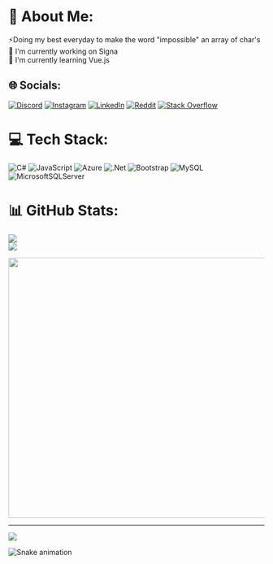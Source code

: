 

<!--
**joaoarebalo/joaoarebalo** is a ✨ _special_ ✨ repository because its `README.md` (this file) appears on your GitHub profile.

Here are some ideas to get you started:

- 🔭 I’m currently working on ...
- 🌱 I’m currently learning ...
- 👯 I’m looking to collaborate on ...
- 🤔 I’m looking for help with ...
- 💬 Ask me about ...
- 📫 How to reach me: ...
- 😄 Pronouns: ...
- ⚡ Fun fact: ...
-->

# 💫 About Me:
⚡Doing my best everyday to make the word "impossible" an array of char's<br>🔭 I'm currently working on Signa<br>🌱 I'm currently learning Vue.js<br>


## 🌐 Socials:
[![Discord](https://img.shields.io/badge/Discord-%237289DA.svg?logo=discord&logoColor=white)](htttps://discord.gg/PJ#1694) [![Instagram](https://img.shields.io/badge/Instagram-%23E4405F.svg?logo=Instagram&logoColor=white)](https://www.instagram.com/jp_arebalo/) [![LinkedIn](https://img.shields.io/badge/LinkedIn-%230077B5.svg?logo=linkedin&logoColor=white)](https://www.linkedin.com/in/jo%C3%A3o-pedro-arebalo-teixeira-a81558214/) [![Reddit](https://img.shields.io/badge/Reddit-%23FF4500.svg?logo=Reddit&logoColor=white)](https://www.reddit.com/user/Sea-Economics-5510) [![Stack Overflow](https://img.shields.io/badge/-Stackoverflow-FE7A16?logo=stack-overflow&logoColor=white)](https://stackoverflow.com/users/16721067/jo%c3%a3o-pedro-arebalo-teixeira)

# 💻 Tech Stack:
![C#](https://img.shields.io/badge/c%23-%23239120.svg?style=for-the-badge&logo=c-sharp&logoColor=white) ![JavaScript](https://img.shields.io/badge/javascript-%23323330.svg?style=for-the-badge&logo=javascript&logoColor=%23F7DF1E) ![Azure](https://img.shields.io/badge/azure-%230072C6.svg?style=for-the-badge&logo=azure-devops&logoColor=white) ![.Net](https://img.shields.io/badge/.NET-5C2D91?style=for-the-badge&logo=.net&logoColor=white) ![Bootstrap](https://img.shields.io/badge/bootstrap-%23563D7C.svg?style=for-the-badge&logo=bootstrap&logoColor=white) ![MySQL](https://img.shields.io/badge/mysql-%2300f.svg?style=for-the-badge&logo=mysql&logoColor=white) ![MicrosoftSQLServer](https://img.shields.io/badge/Microsoft%20SQL%20Sever-CC2927?style=for-the-badge&logo=microsoft%20sql%20server&logoColor=white)
# 📊 GitHub Stats:
![](https://github-readme-stats.vercel.app/api?username=joaoarebalo&theme=tokyonight&hide_border=false&include_all_commits=true&count_private=true)<br/>
![](https://github-readme-streak-stats.herokuapp.com/?user=joaoarebalo&theme=tokyonight&hide_border=false)<br/>


<img src="https://random-memer.herokuapp.com/" width="512px"/>

---
[![](https://visitcount.itsvg.in/api?id=joaoarebalo&icon=3&color=12)](https://visitcount.itsvg.in)

![Snake animation](https://github.com/joaoarebalo/joaoarebalo/blob/output/github-contribution-grid-snake.svg)

<!-- Proudly created with GPRM ( https://gprm.itsvg.in ) -->

